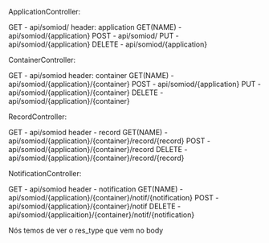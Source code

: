 ApplicationController:

GET - api/somiod/ header: application
GET(NAME) - api/somiod/{application}
POST - api/somiod/
PUT - api/somiod/{application}
DELETE - api/somiod/{application}

ContainerController:

GET - api/somiod header: container
GET(NAME) - api/somiod/{application}/{container}
POST - api/somiod/{application}
PUT - api/somiod/{application}/{container}
DELETE - api/somiod/{application}/{container}

RecordController:

GET - api/somiod header - record
GET(NAME) - api/somiod/{application}/{container}/record/{record}
POST - api/somiod/{application}/{container}/record
DELETE - api/somiod/{application}/{container}/record/{record}

NotificationController:

GET - api/somiod header - notification
GET(NAME) - api/somiod/{application}/{container}/notif/{notification}
POST - api/somiod/{application}/{container}/notif
DELETE - api/somiod/{applicaition}/{container}/notif/{notification}

Nós temos de ver o res_type que vem no body